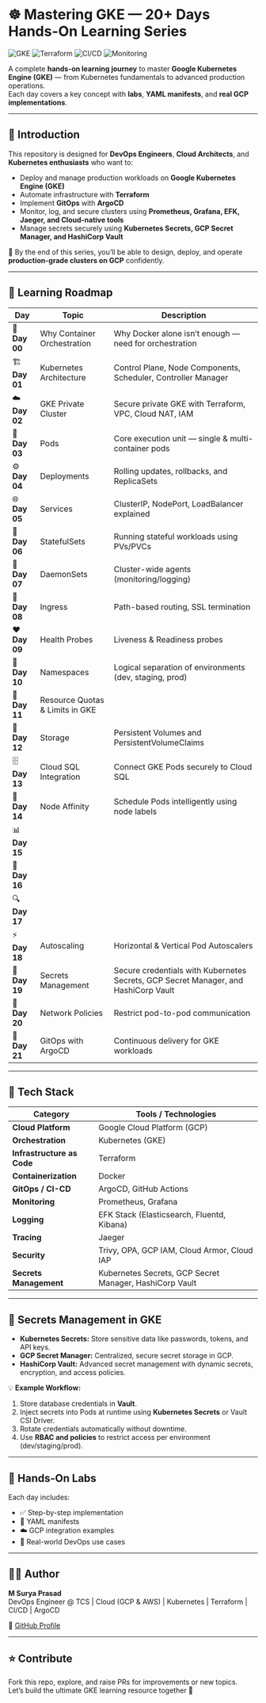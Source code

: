 # ☸️ Mastering GKE — 20+ Days Hands-On Learning Series  

![GKE](https://img.shields.io/badge/GKE-Kubernetes-blue?logo=google-cloud)
![Terraform](https://img.shields.io/badge/IaC-Terraform-purple?logo=terraform)
![CI/CD](https://img.shields.io/badge/CI/CD-GitHub%20Actions-black?logo=githubactions)
![Monitoring](https://img.shields.io/badge/Monitoring-Prometheus%20%7C%20Grafana-orange?logo=grafana)

A complete **hands-on learning journey** to master **Google Kubernetes Engine (GKE)** — from Kubernetes fundamentals to advanced production operations.  
Each day covers a key concept with **labs**, **YAML manifests**, and **real GCP implementations**.

---

## 🧭 Introduction

This repository is designed for **DevOps Engineers**, **Cloud Architects**, and **Kubernetes enthusiasts** who want to:

- Deploy and manage production workloads on **Google Kubernetes Engine (GKE)**
- Automate infrastructure with **Terraform**
- Implement **GitOps** with **ArgoCD**
- Monitor, log, and secure clusters using **Prometheus, Grafana, EFK, Jaeger, and Cloud-native tools**
- Manage secrets securely using **Kubernetes Secrets, GCP Secret Manager, and HashiCorp Vault**

🎯 By the end of this series, you’ll be able to design, deploy, and operate **production-grade clusters on GCP** confidently.

---

## 📅 Learning Roadmap

| Day | Topic | Description |
|-----|--------|-------------|
| 🧠 **Day 00** | Why Container Orchestration | Why Docker alone isn’t enough — need for orchestration |
| 🏗️ **Day 01** | Kubernetes Architecture | Control Plane, Node Components, Scheduler, Controller Manager |
| ☁️ **Day 02** | GKE Private Cluster | Secure private GKE with Terraform, VPC, Cloud NAT, IAM |
| 🧩 **Day 03** | Pods | Core execution unit — single & multi-container pods |
| ⚙️ **Day 04** | Deployments | Rolling updates, rollbacks, and ReplicaSets |
| 🌐 **Day 05** | Services | ClusterIP, NodePort, LoadBalancer explained |
| 🧱 **Day 06** | StatefulSets | Running stateful workloads using PVs/PVCs |
| 🧩 **Day 07** | DaemonSets | Cluster-wide agents (monitoring/logging) |
| 🚪 **Day 08** | Ingress | Path-based routing, SSL termination |
| ❤️ **Day 09** | Health Probes | Liveness & Readiness probes |
| 📂 **Day 10** | Namespaces | Logical separation of environments (dev, staging, prod) |
| 💾 **Day 11** | Resource Quotas & Limits in GKE |
| 💾 **Day 12** | Storage | Persistent Volumes and PersistentVolumeClaims |
| 🗄️ **Day 13** | Cloud SQL Integration | Connect GKE Pods securely to Cloud SQL |
| 📍 **Day 14** | Node Affinity | Schedule Pods intelligently using node labels |
| 📊 **Day 15** |  |
| 🧾 **Day 16** |  |
| 🔍 **Day 17** |  |
| ⚡ **Day 18** | Autoscaling | Horizontal & Vertical Pod Autoscalers |
| 🔐 **Day 19** | Secrets Management | Secure credentials with Kubernetes Secrets, GCP Secret Manager, and HashiCorp Vault |
| 🧱 **Day 20** | Network Policies | Restrict pod-to-pod communication |
| 🚀 **Day 21** | GitOps with ArgoCD | Continuous delivery for GKE workloads |

---

## 🧰 Tech Stack

| Category | Tools / Technologies |
|-----------|----------------------|
| **Cloud Platform** | Google Cloud Platform (GCP) |
| **Orchestration** | Kubernetes (GKE) |
| **Infrastructure as Code** | Terraform |
| **Containerization** | Docker |
| **GitOps / CI-CD** | ArgoCD, GitHub Actions |
| **Monitoring** | Prometheus, Grafana |
| **Logging** | EFK Stack (Elasticsearch, Fluentd, Kibana) |
| **Tracing** | Jaeger |
| **Security** | Trivy, OPA, GCP IAM, Cloud Armor, Cloud IAP |
| **Secrets Management** | Kubernetes Secrets, GCP Secret Manager, HashiCorp Vault |

---

## 🔐 Secrets Management in GKE

- **Kubernetes Secrets:** Store sensitive data like passwords, tokens, and API keys.  
- **GCP Secret Manager:** Centralized, secure secret storage in GCP.  
- **HashiCorp Vault:** Advanced secret management with dynamic secrets, encryption, and access policies.

💡 **Example Workflow:**
1. Store database credentials in **Vault**.
2. Inject secrets into Pods at runtime using **Kubernetes Secrets** or Vault CSI Driver.
3. Rotate credentials automatically without downtime.
4. Use **RBAC and policies** to restrict access per environment (dev/staging/prod).

---

## 🧪 Hands-On Labs

Each day includes:

- ✅ Step-by-step implementation  
- 📘 YAML manifests  
- ☁️ GCP integration examples  
- 🧩 Real-world DevOps use cases  

---

## 👨‍💻 Author

**M Surya Prasad**  
DevOps Engineer @ TCS | Cloud (GCP & AWS) | Kubernetes | Terraform | CI/CD | ArgoCD  

🔗 [GitHub Profile](https://github.com/mokadi-suryaprasad)

---

## ⭐ Contribute

Fork this repo, explore, and raise PRs for improvements or new topics.  
Let’s build the ultimate GKE learning resource together 🚀
